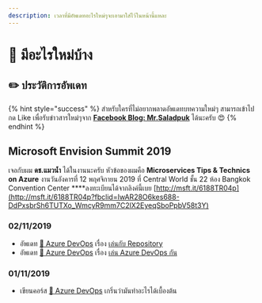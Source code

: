 ```yaml
---
description: เวลาที่มีอัพเดทอะไรใหม่ๆจะเอามาใส่ไว้ในหน้านี้แหละ
---
```


# 📰 มีอะไรใหม่บ้าง

## ✏️ ประวัติการอัพเดท

{% hint style="success" %}
สำหรับใครที่ไม่อยากพลาดอัพเดทบทความใหม่ๆ สามารถเข้าไปกด Like เพื่อรับข่าวสารใหม่ๆจาก [**Facebook Blog: Mr.Saladpuk**](https://www.facebook.com/mr.saladpuk) ได้นะครับ 😍
{% endhint %}

## **Microsoft Envision Summit 2019** 

เจอกับผม **ดช.แมวน้ำ** ได้ในงานนะครับ หัวข้อของผมคือ **Microservices Tips & Technics on Azure** งานวันอังคารที่ 12 พฤศจิกายน 2019 ที่ Central World ชั้น 22 ห้อง Bangkok Convention Center ****ลงทะเบียนได้จากลิงค์นี้เบย [http://msft.it/6188TR04p](http://msft.it/6188TR04p?fbclid=IwAR28O6kes688-DdPxsbrSh6TUTXo_WmcyR9mm7C2lX2EyeqSboPpbV58t3Y)

### 0**2**/11/2019

* อัพเดท [👶 Azure DevOps](https://saladpuk.gitbook.io/learn/cloud/azure-devops) เรื่อง [เล่นกับ Repository](https://saladpuk.gitbook.io/learn/cloud/azure-devops/repository)
* อัพเดท [👶 Azure DevOps](https://saladpuk.gitbook.io/learn/cloud/azure-devops) เรื่อง [เล่น Azure DevOps กัน](https://saladpuk.gitbook.io/learn/cloud/azure-devops/azure-devops)

### 01/11/2019

* เขียนคอร์ส [👶 Azure DevOps](https://saladpuk.gitbook.io/learn/cloud/azure-devops) เกริ่นว่ามันทำอะไรได้เบื้องต้น

